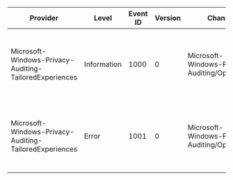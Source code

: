 Provider                                                |  Level        |  Event ID  |  Version  |  Channel                                         |  Task                                |  Opcode  |  Keyword                        |  Message
--------------------------------------------------------|---------------|------------|-----------|--------------------------------------------------|--------------------------------------|----------|---------------------------------|---------------------------------------------------------------------------------------------------------------
Microsoft-Windows-Privacy-Auditing-TailoredExperiences  |  Information  |  1000      |  0        |  Microsoft-Windows-Privacy-Auditing/Operational  |  Tailored Experiences Value Changed  |          |  System Global Consent          |  The Tailored Experiences Value was changed from {OldConsentValue} to {NewConsentValue} by {CallerProcessName}
Microsoft-Windows-Privacy-Auditing-TailoredExperiences  |  Error        |  1001      |  0        |  Microsoft-Windows-Privacy-Auditing/Operational  |  Tailored Experiences Value Changed  |          |  System Global Consent Failure  |  The Diagnostic Data Value failed to change from {OldConsentValue} to {NewConsentValue} by {CallerProcessName}